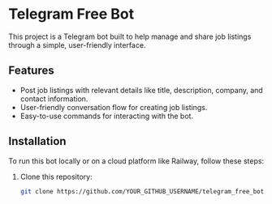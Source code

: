 # Telegram Free Bot

This project is a Telegram bot built to help manage and share job listings through a simple, user-friendly interface.

## Features

- Post job listings with relevant details like title, description, company, and contact information.
- User-friendly conversation flow for creating job listings.
- Easy-to-use commands for interacting with the bot.

## Installation

To run this bot locally or on a cloud platform like Railway, follow these steps:

1. Clone this repository:
   ```bash
   git clone https://github.com/YOUR_GITHUB_USERNAME/telegram_free_bot.git
